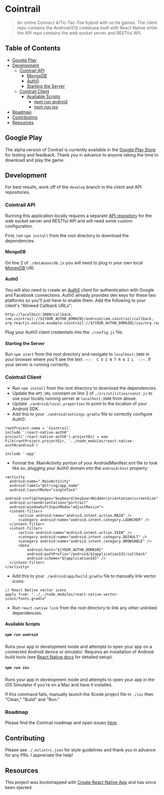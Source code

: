 # Cointrail

> An online Connect 4/Tic-Tac-Toe hybrid with no tie games. The client repo contains the Android/iOS codebase built with React Native while the API repo contains the web socket server and RESTful API.

## Table of Contents

* [Google Play](#google-play)
* [Development](#development)
  * [Cointrail API](#cointrail-api)
    * [MongoDB](#mongodb)
    * [Auth0](#auth0)
    * [Starting the Server](#starting-the-server)
  * [Cointrail Client](#cointrail-client)
    * [Available Scripts](#available-scripts)
      * [npm run android](#npm-run-android)
      * [npm run ios](#npm-run-ios)
* [Roadmap](#roadmap)
* [Contributing](#contributing)
* [Resources](#resources)

## Google Play

The alpha version of Contrail is currently available in the [Google Play Store](https://play.google.com/store/apps/details?id=com.cointrail&hl=en) for testing and feedback. Thank you in advance to anyone taking the time to download and play the game.

## Development

For best results, work off of the `develop` branch in the client and API repositories.

### Cointrail API

Running this application locally requires a separate [API repository](https://github.com/aautem/cointrail-api) for the web socket server and RESTful API and will need some custom configuration.

First, run `npm install` from the root directory to download the dependencies.

#### MongoDB

On line 2 of `./database/db.js` you will need to plug in your own local [MongoDB](https://www.mongodb.com/) URI.

#### Auth0

You will also need to create an [Auth0](https://auth0.com/) client for authentication with Google and Facebook connections. Auth0 already provides dev keys for these two platforms so you'll just have to enable them. Add the following to your client's "Allowed Callback URLs":

```
http://localhost:3000/callback,
com.cointrail://${YOUR_AUTH0_DOMAIN}/android/com.cointrail/callback,
org.reactjs.native.example.cointrail://${YOUR_AUTH0_DOMAIN}/ios/org.reactjs.native.example.Cointrail/callback
```

Plug your Auth0 client credentials into the `./config.js` file.

#### Starting the Server

Run `npm start` from the root directory and navigate to `localhost:3000` in your browser where you'll see the text `.~::  C O I N T R A I L  ::~.` if your server is running correctly.

### Cointrail Client

- Run `npm install` from the root directory to download the dependencies.
- Update the `API_URL` constant on line 2 of `./src/utilities/const.js` to use your locally running server at `localhost:3000` from above.
- Update `./android/local.properties` to point to the location of your Android SDK.
- Add this to your `./android/settings.gradle` file to correctly configure Auth0:
```
rootProject.name = 'Cointrail'
include ':react-native-auth0'
project(':react-native-auth0').projectDir = new File(rootProject.projectDir, '../node_modules/react-native-auth0/android')

include ':app'
```
- Format the .MainActivity portion of your AndroidManifest.xml file to look like so, plugging your Auth0 domain into the `android:host` property:
```
<activity
  android:name=".MainActivity"
  android:label="@string/app_name"
  android:launchMode="singleTask"
  android:configChanges="keyboard|keyboardHidden|orientation|screenSize"
  android:screenOrientation="portrait"
  android:windowSoftInputMode="adjustResize">
  <intent-filter>
      <action android:name="android.intent.action.MAIN" />
      <category android:name="android.intent.category.LAUNCHER" />
  </intent-filter>
  <intent-filter>
      <action android:name="android.intent.action.VIEW" />
      <category android:name="android.intent.category.DEFAULT" />
      <category android:name="android.intent.category.BROWSABLE" />
      <data
          android:host="${YOUR_AUTH0_DOMAIN}"
          android:pathPrefix="/android/${applicationId}/callback"
          android:scheme="${applicationId}" />
  </intent-filter>
</activity>
```
- Add this to your `./android/app/build.gradle` file to manually link vector icons:
```
// React Native vector icons
apply from: "../../node_modules/react-native-vector-icons/fonts.gradle"
```
- Run `react-native link` from the root directory to link any other unlinked dependencies.

#### Available Scripts

##### `npm run android`

Runs your app in development mode and attempts to open your app on a connected Android device or emulator. Requires an installation of Android build tools (see [React Native docs](https://facebook.github.io/react-native/docs/getting-started.html) for detailed setup).

##### `npm run ios`

Runs your app in development mode and attempts to open your app in the iOS Simulator if you're on a Mac and have it installed.

If this command fails, manually launch the Xcode project file in `./ios` then "Clean," "Build" and "Run." 

### Roadmap

Please find the Cointrail roadmap and open issues [here](https://github.com/aautem/cointrail-client/issues).

## Contributing

Please see `./.eslintrc.json` for style guidelines and thank you in advance for any PRs. I appreciate the help!

## Resources

This project was bootstrapped with [Create React Native App](https://github.com/react-community/create-react-native-app) and has since been ejected.